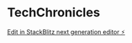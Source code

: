 # TechChronicles

[Edit in StackBlitz next generation editor ⚡️](https://stackblitz.com/~/github.com/CodePhantomAI/TechChronicles)